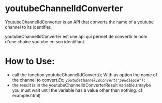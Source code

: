 # youtubeChannelIdConverter
YoutubeChannelIdConverter is an API that converts the name of a youtube channel to its identifier.

youtubeChannelIdConverter est une api qui permet de convertir le nom d'une chaine youtube en son identifiant.

# How to Use:

* call the function youtubeChannelIdConvert(); With as option the name of the channel to convert.*Ex: `youtubeChannelIdConvert("pewdiepie");`*
* the result is in the youtubeChannelIdConverterResult variable.(maybe you must wait until the variable has a value other than nothing. cf: example.html)
